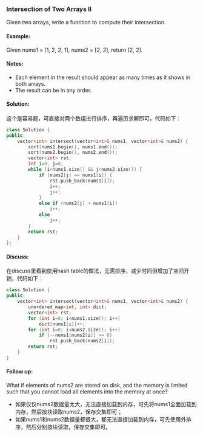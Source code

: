 ### Intersection of Two Arrays II
Given two arrays, write a function to compute their intersection.

#### Example:
Given nums1 = [1, 2, 2, 1], nums2 = [2, 2], return [2, 2].

#### Notes:
- Each element in the result should appear as many times as it shows in both arrays.
- The result can be in any order.

#### Solution:
这个是容易题，可直接对两个数组进行排序，再遍历求解即可，代码如下：

```C++
class Solution {
public:
    vector<int> intersect(vector<int>& nums1, vector<int>& nums2) {
        sort(nums1.begin(), nums1.end());
        sort(nums2.begin(), nums2.end());
        vector<int> rst;
        int i=0, j=0;
        while (i<nums1.size() && j<nums2.size()) {
            if (nums2[j] == nums1[i]) {
                rst.push_back(nums1[i]);
                i++;
                j++;
            } 
            else if (nums2[j] > nums1[i])
                i++;
            else
                j++;
        }
        return rst;
    }
};
```

#### Discuss:
在discuss里看到使用hash table的做法，无需排序，减少时间但增加了空间开销，代码如下：

```C++
class Solution {
public:
	vector<int> intersect(vector<int>& nums1, vector<int>& nums2) {
		unordered_map<int, int> dict;
		vector<int> rst;
		for (int i=0; i<nums1.size(); i++)
			dict[nums1[i]]++;
		for (int i=0; i<nums2.size(); i++)
			if (--nums1[nums2[i]] >= 0)
				rst.push_back(nums2[i]);
		return rst;
	}
}
```

#### Follow up:
What if elements of nums2 are stored on disk, and the memory is limited such that you cannot load all elements into the memory at once?

- 如果仅仅nums2数据量太大，无法直接加载到内存，可先将nums1全面加载到内存，然后按块读取nums2，保存交集即可；
- 如果nums1和nums2数据量都很大，都无法直接加载到内存，可先使用外排序，然后分别按块读取，保存交集即可。